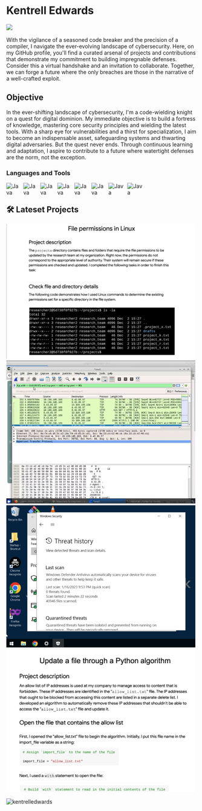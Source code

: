 # Kentrell Edwards 
<a href="https://linkedin.com/in/kentrell-edwards-907a8163"><img src="https://img.shields.io/badge/-LinkedIn-0072b1?&style=for-the-badge&logo=linkedin&logoColor=white" /></a> 


With the vigilance of a seasoned code breaker and the precision of a compiler, I navigate the ever-evolving landscape of cybersecurity.  Here, on my GitHub profile, you'll find a curated arsenal of projects and contributions that demonstrate my commitment to building impregnable defenses. Consider this a virtual handshake and an invitation to collaborate. Together, we can forge a future where the only breaches are those in the narrative of a well-crafted exploit.

## Objective
In the ever-shifting landscape of cybersecurity, I'm a code-wielding knight on a quest for digital dominion. My immediate objective is to build a fortress of knowledge, mastering core security principles and wielding the latest tools. With a sharp eye for vulnerabilities and a thirst for specialization, I aim to become an indispensable asset, safeguarding systems and thwarting digital adversaries. But the quest never ends. Through continuous learning and adaptation, I aspire to contribute to a future where watertight defenses are the norm, not the exception.

### Languages and Tools

<img align="left" alt="Java" width="35px" style="padding-right:10px;" src="https://cdn.jsdelivr.net/gh/devicons/devicon@latest/icons/python/python-original.svg" />
<img align="left" alt="Java" width="35px" style="padding-right:10px;" src="https://cdn.jsdelivr.net/gh/devicons/devicon@latest/icons/powershell/powershell-original.svg" />
<img align="left" alt="Java" width="35px" style="padding-right:10px;" src="https://cdn.jsdelivr.net/gh/devicons/devicon@latest/icons/bash/bash-original.svg" />
<img align="left" alt="Java" width="35px" style="padding-right:10px;" src="https://cdn.jsdelivr.net/gh/devicons/devicon@latest/icons/azuresqldatabase/azuresqldatabase-original.svg" />
<img align="left" alt="Java" width="35px" style="padding-right:10px;" src="https://cdn.jsdelivr.net/gh/devicons/devicon@latest/icons/linux/linux-original.svg" />
<img align="left" alt="Java" width="35px" style="padding-right:10px;" src="https://styles.redditmedia.com/t5_2qi7p/styles/communityIcon_mblaxhth04u01.png" />
<img align="left" alt="Java" width="40px" style="padding-right:10px;" src="https://static-00.iconduck.com/assets.00/wireshark-icon-512x506-zshergic.png" />
<img align="left" alt="Java" width="40px" style="padding-right:10px;" src="https://cdn4.iconfinder.com/data/icons/social-media-logos-6/512/78-microsoft-512.png" />
<br />

#


## 🛠️ Lateset Projects

<!-- BEGIN PROJECT CARDS -->
<a href="https://github.com/KentrellEdwards/File_Permissions_Linux" target="_blank"><img alt="File Permissions in Linus" title="File Permissions in Linux" width="500" src="https://github.com/KentrellEdwards/File_Permissions_Linux/blob/main/FilePermissionsSS.png" /></a>
<a href="https://github.com/KentrellEdwards/Wireshark_Capture_Packets" target="_blank"><img alt="Packet Capture" title="Wireshark Capture Packets" width="500" src="https://github.com/KentrellEdwards/Wireshark_Capture_Packets/blob/main/WS_capture.png" /></a>
<a href="https://github.com/KentrellEdwards/Microsoft_Defender_Firewall" target="_blank"><img alt="Microsoft Denfender" title="Microsoft Windows Defender and Firewall" width="500" src="https://github.com/KentrellEdwards/Microsoft_Defender_Firewall/blob/main/MWD.png" /></a>
<a href="https://github.com/KentrellEdwards/Python_Algorithm" target="_blank"><img alt="Pyhton Algorith," title="File Update with Python Algorithm" width="500" src="https://github.com/KentrellEdwards/Python_Algorithm/blob/main/PythonSS.png" /></a>

<!-- END PROJECT CARDS -->


<p align="left"> <img src="https://komarev.com/ghpvc/?username=kentrelledwards&label=Profile%20views&color=0e75b6&style=flat" alt="kentrelledwards" /> </p>
